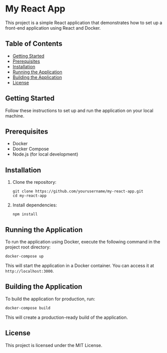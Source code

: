 # My React App

This project is a simple React application that demonstrates how to set up a front-end application using React and Docker.

## Table of Contents

- [Getting Started](#getting-started)
- [Prerequisites](#prerequisites)
- [Installation](#installation)
- [Running the Application](#running-the-application)
- [Building the Application](#building-the-application)
- [License](#license)

## Getting Started

Follow these instructions to set up and run the application on your local machine.

## Prerequisites

- Docker
- Docker Compose
- Node.js (for local development)

## Installation

1. Clone the repository:
   ```
   git clone https://github.com/yourusername/my-react-app.git
   cd my-react-app
   ```

2. Install dependencies:
   ```
   npm install
   ```

## Running the Application

To run the application using Docker, execute the following command in the project root directory:

```
docker-compose up
```

This will start the application in a Docker container. You can access it at `http://localhost:3000`.

## Building the Application

To build the application for production, run:

```
docker-compose build
```

This will create a production-ready build of the application.

## License

This project is licensed under the MIT License.
